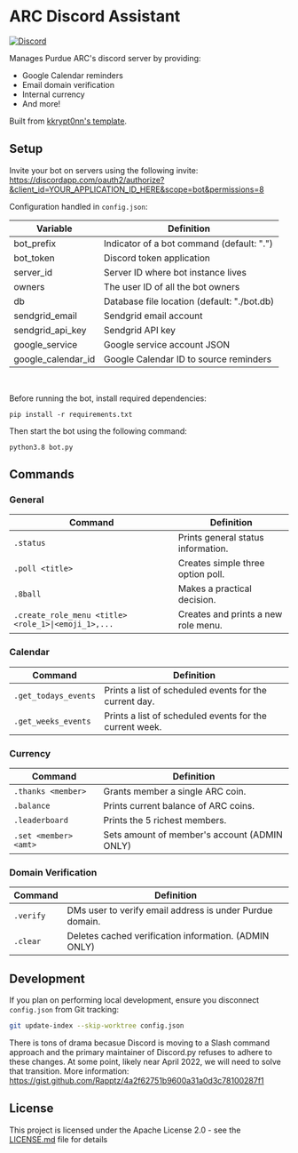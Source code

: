 # ARC Discord Assistant
[![Discord](https://img.shields.io/discord/868977679590883420)](https://discord.gg/xPJfDaztvS)

Manages Purdue ARC's discord server by providing:
- Google Calendar reminders
- Email domain verification
- Internal currency
- And more!

Built from [kkrypt0nn's template](https://github.com/kkrypt0nn/Python-Discord-Bot-Template).

## Setup

Invite your bot on servers using the following invite:
https://discordapp.com/oauth2/authorize?&client_id=YOUR_APPLICATION_ID_HERE&scope=bot&permissions=8

Configuration handled in `config.json`:

| Variable           | Definition                                                            |
| ------------------ | ----------------------------------------------------------------------|
| bot_prefix         | Indicator of a bot command (default: ".")                             |
| bot_token          | Discord token application                                             |
| server_id          | Server ID where bot instance lives                                    |
| owners             | The user ID of all the bot owners                                     |
| db                 | Database file location (default: "./bot.db)                           |
| sendgrid_email     | Sendgrid email account                                                |
| sendgrid_api_key   | Sendgrid API key                                                      |
| google_service     | Google service account JSON                                           |
| google_calendar_id | Google Calendar ID to source reminders                                |

<br />

Before running the bot, install required dependencies:

```
pip install -r requirements.txt
```

Then start the bot using the following command:

```
python3.8 bot.py
```

## Commands

### General

| Command            | Definition                                                            |
| ------------------ | ----------------------------------------------------------------------|
| `.status`          | Prints general status information.                                    |
| `.poll <title>`    | Creates simple three option poll.                                     |
| `.8ball`           | Makes a practical decision.                                           |
| `.create_role_menu <title> <role_1>\|<emoji_1>,...` | Creates and prints a new role menu.                |

### Calendar

| Command              | Definition                                                          |
| -------------------- | --------------------------------------------------------------------|
| `.get_todays_events` | Prints a list of scheduled events for the current day.              |
| `.get_weeks_events`  | Prints a list of scheduled events for the current week.             |


### Currency

| Command              | Definition                                                          |
| -------------------- | --------------------------------------------------------------------|
| `.thanks <member>`   | Grants member a single ARC coin.                                    |
| `.balance`           | Prints current balance of ARC coins.                                |
| `.leaderboard`       | Prints the 5 richest members.                                       |
| `.set <member> <amt>`| Sets amount of member's account (ADMIN ONLY)                        |

### Domain Verification

| Command              | Definition                                                          |
| -------------------- | --------------------------------------------------------------------|
| `.verify`            | DMs user to verify email address is under Purdue domain.            |
| `.clear`             | Deletes cached verification information. (ADMIN ONLY)               |

## Development
If you plan on performing local development, ensure you disconnect `config.json` from Git tracking:

```bash
git update-index --skip-worktree config.json
```

There is tons of drama becasue Discord is moving to a Slash command approach and the primary maintainer of Discord.py refuses to adhere to these changes. At some point, likely near April 2022, we will need to solve that transition. More information: https://gist.github.com/Rapptz/4a2f62751b9600a31a0d3c78100287f1


## License

This project is licensed under the Apache License 2.0 - see the [LICENSE.md](LICENSE.md) file for details
